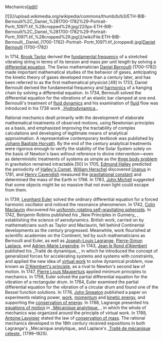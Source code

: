 ###
Mechanics[[edit](/w/index.php?title=History\_of\_physics&action=edit&section=15
"Edit section: Mechanics")]

[![](//upload.wikimedia.org/wikipedia/commons/thumb/b/b3/ETH-BIB-
Bernoulli%2C\_Daniel\_%281700-1782%29-Portrait-
Portr\_10971.tif\_%28cropped%29.jpg/220px-ETH-BIB-
Bernoulli%2C\_Daniel\_%281700-1782%29-Portrait-
Portr\_10971.tif\_%28cropped%29.jpg)](/wiki/File:ETH-BIB-
Bernoulli,\_Daniel\_\(1700-1782\)-Portrait-
Portr\_10971.tif\_\(cropped\).jpg)[Daniel Bernoulli](/wiki/Daniel\_Bernoulli
"Daniel Bernoulli") 
(1700–1782)

In 1714, [Brook Taylor](/wiki/Brook\_Taylor "Brook Taylor") derived the
[fundamental frequency](/wiki/Fundamental\_frequency "Fundamental frequency")
of a stretched vibrating string in terms of its tension and mass per unit
length by solving a [differential equation](/wiki/Differential\_equation
"Differential equation"). The Swiss mathematician [Daniel
Bernoulli](/wiki/Daniel\_Bernoulli "Daniel Bernoulli") (1700–1782) made
important mathematical studies of the behavior of gases, anticipating the
kinetic theory of gases developed more than a century later, and has been
referred to as the first mathematical physicist.[49] In 1733, Daniel Bernoulli
derived the fundamental frequency and [harmonics](/wiki/Harmonic "Harmonic")
of a hanging chain by solving a differential equation. In 1734, Bernoulli
solved the differential equation for the vibrations of an elastic bar clamped
at one end. Bernoulli's treatment of [fluid dynamics](/wiki/Fluid\_dynamics
"Fluid dynamics") and his examination of [fluid](/wiki/Fluid "Fluid") flow was
introduced in his 1738 work \_[Hydrodynamica](/wiki/Hydrodynamica
"Hydrodynamica")\_.

Rational mechanics dealt primarily with the development of elaborate
mathematical treatments of observed motions, using Newtonian principles as a
basis, and emphasized improving the tractability of complex calculations and
developing of legitimate means of analytical approximation. A representative
contemporary textbook was published by [Johann Baptiste
Horvath](/wiki/Johann\_Baptiste\_Horvath "Johann Baptiste Horvath"). By the end
of the century analytical treatments were rigorous enough to verify the
stability of the Solar System solely on the basis of Newton's laws without
reference to divine intervention—even as deterministic treatments of systems
as simple as the [three body problem](/wiki/N-body\_problem "N-body problem")
in gravitation remained intractable.[50] In 1705, [Edmond
Halley](/wiki/Edmond\_Halley "Edmond Halley") predicted the periodicity of
[Halley's Comet](/wiki/Halley%27s\_Comet "Halley's Comet"), [William
Herschel](/wiki/William\_Herschel "William Herschel") discovered
[Uranus](/wiki/Uranus "Uranus") in 1781, and [Henry
Cavendish](/wiki/Henry\_Cavendish "Henry Cavendish") measured the
[gravitational constant](/wiki/Gravitational\_constant "Gravitational
constant") and determined the mass of the Earth in 1798. In 1783, [John
Michell](/wiki/John\_Michell "John Michell") suggested that some objects might
be so massive that not even light could escape from them.

In 1739, [Leonhard Euler](/wiki/Leonhard\_Euler "Leonhard Euler") solved the
ordinary differential equation for a forced harmonic oscillator and noticed
the resonance phenomenon. In 1742, [Colin Maclaurin](/wiki/Colin\_Maclaurin
"Colin Maclaurin") discovered his [uniformly rotating self-gravitating
spheroids](/wiki/Maclaurin\_spheroid "Maclaurin spheroid"). In 1742, Benjamin
Robins published his \_New Principles in Gunnery\_ , establishing the science of
aerodynamics. British work, carried on by mathematicians such as Taylor and
Maclaurin, fell behind Continental developments as the century progressed.
Meanwhile, work flourished at scientific academies on the Continent, led by
such mathematicians as Bernoulli and Euler, as well as [Joseph-Louis
Lagrange](/wiki/Joseph-Louis\_Lagrange "Joseph-Louis Lagrange"), [Pierre-Simon
Laplace](/wiki/Pierre-Simon\_Laplace "Pierre-Simon Laplace"), and [Adrien-Marie
Legendre](/wiki/Adrien-Marie\_Legendre "Adrien-Marie Legendre"). In 1743, [Jean
le Rond d'Alembert](/wiki/Jean\_le\_Rond\_d%27Alembert "Jean le Rond d'Alembert")
published his \_Traité de dynamique\_ , in which he introduced the concept of
generalized forces for accelerating systems and systems with constraints, and
applied the new idea of [virtual work](/wiki/Virtual\_work "Virtual work") to
solve dynamical problem, now known as [D'Alembert's
principle](/wiki/D%27Alembert%27s\_principle "D'Alembert's principle"), as a
rival to Newton's second law of motion. In 1747, [Pierre Louis
Maupertuis](/wiki/Pierre\_Louis\_Maupertuis "Pierre Louis Maupertuis") applied
minimum principles to mechanics. In 1759, Euler solved the partial
differential equation for the vibration of a rectangular drum. In 1764, Euler
examined the partial differential equation for the vibration of a circular
drum and found one of the Bessel function solutions. In 1776, [John
Smeaton](/wiki/John\_Smeaton "John Smeaton") published a paper on experiments
relating power, [work](/wiki/Work\_\(physics\) "Work \(physics\)"),
[momentum](/wiki/Momentum "Momentum") and [kinetic
energy](/wiki/Kinetic\_energy "Kinetic energy"), and supporting the
[conservation of energy](/wiki/Conservation\_of\_energy "Conservation of
energy"). In 1788, Lagrange presented his [equations of
motion](/wiki/Lagrangian\_mechanics "Lagrangian mechanics") in \_[Mécanique
analytique](/wiki/M%C3%A9canique\_analytique "Mécanique analytique")\_ , in
which the whole of mechanics was organized around the principle of virtual
work. In 1789, [Antoine Lavoisier](/wiki/Antoine\_Lavoisier "Antoine
Lavoisier") stated the law of [conservation of
mass](/wiki/Conservation\_of\_mass "Conservation of mass"). The rational
mechanics developed in the 18th century received expositions in both
Lagrange's \_Mécanique analytique\_ and Laplace's \_[Traité de mécanique
céleste](/wiki/Trait%C3%A9\_de\_m%C3%A9canique\_c%C3%A9leste "Traité de mécanique
céleste")\_ (1799–1825).
